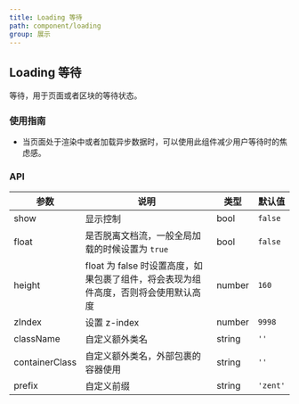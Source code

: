 ```yaml
---
title: Loading 等待
path: component/loading
group: 展示
---
```


## Loading 等待

等待，用于页面或者区块的等待状态。

### 使用指南
-  当页面处于渲染中或者加载异步数据时，可以使用此组件减少用户等待时的焦虑感。

### API

| 参数             | 说明                                                     | 类型     | 默认值 |
| -------------- | ------------------------------------------------------ | ------ | -------- |
| show           | 显示控制                                                   | bool   | `false`  |
| float         | 是否脱离文档流，一般全局加载的时候设置为 `true`        | bool   | `false`   |
| height       | float 为 false 时设置高度，如果包裹了组件，将会表现为组件高度，否则将会使用默认高度 | number | `160`    |
| zIndex         | 设置 z-index                                             | number | `9998`   |
| className      | 自定义额外类名                                                | string | `''`     |
| containerClass | 自定义额外类名，外部包裹的容器使用                                      | string | `''`     |
| prefix         | 自定义前缀                                                  | string | `'zent'` |


<style>
.zent-loading-example-switch {
	margin-top: 10px;
}

.zent-loading-example-hello-world {
	background-color: #e5e5e5;
	text-align: center;
	height: 160px;
	line-height: 160px;
}
</style>
